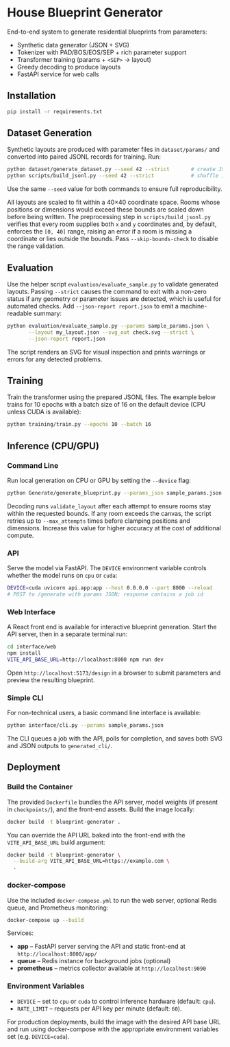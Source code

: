 # House Blueprint Generator

End-to-end system to generate residential blueprints from parameters:
* Synthetic data generator (JSON + SVG)
* Tokenizer with PAD/BOS/EOS/SEP + rich parameter support
* Transformer training (params + `<SEP>` → layout)
* Greedy decoding to produce layouts
* FastAPI service for web calls

## Installation

```bash
pip install -r requirements.txt
```

## Dataset Generation

Synthetic layouts are produced with parameter files in `dataset/params/` and
converted into paired JSONL records for training. Run:

```bash
python dataset/generate_dataset.py --seed 42 --strict       # create JSON + SVG pairs
python scripts/build_jsonl.py --seed 42 --strict            # shuffle into train/val splits
```

Use the same `--seed` value for both commands to ensure full reproducibility.

All layouts are scaled to fit within a 40×40 coordinate space. Rooms whose
positions or dimensions would exceed these bounds are scaled down before being
written. The preprocessing step in `scripts/build_jsonl.py` verifies that every
room supplies both `x` and `y` coordinates and, by default, enforces the `[0, 40]`
range, raising an error if a room is missing a coordinate or lies outside the
bounds. Pass `--skip-bounds-check` to disable the range validation.

## Evaluation

Use the helper script `evaluation/evaluate_sample.py` to validate generated
layouts. Passing `--strict` causes the command to exit with a non-zero status if
any geometry or parameter issues are detected, which is useful for automated
checks. Add `--json-report report.json` to emit a machine-readable summary:

```bash
python evaluation/evaluate_sample.py --params sample_params.json \
       --layout my_layout.json --svg_out check.svg --strict \
       --json-report report.json
```

The script renders an SVG for visual inspection and prints warnings or errors
for any detected problems.

## Training

Train the transformer using the prepared JSONL files. The example below trains
for 10 epochs with a batch size of 16 on the default device (CPU unless CUDA is
available):

```bash
python training/train.py --epochs 10 --batch 16
```

## Inference (CPU/GPU)

### Command Line

Run local generation on CPU or GPU by setting the `--device` flag:

```bash
python Generate/generate_blueprint.py --params_json sample_params.json --out_prefix my_blueprint --device cuda
```

Decoding runs `validate_layout` after each attempt to ensure rooms stay within
the requested bounds. If any room exceeds the canvas, the script retries up to
`--max_attempts` times before clamping positions and dimensions. Increase this
value for higher accuracy at the cost of additional compute.

### API

Serve the model via FastAPI. The `DEVICE` environment variable controls whether
the model runs on `cpu` or `cuda`:

```bash
DEVICE=cuda uvicorn api.app:app --host 0.0.0.0 --port 8000 --reload
# POST to /generate with params JSON; response contains a job id
```

### Web Interface

A React front end is available for interactive blueprint generation. Start the API
server, then in a separate terminal run:

```bash
cd interface/web
npm install
VITE_API_BASE_URL=http://localhost:8000 npm run dev
```

Open `http://localhost:5173/design` in a browser to submit parameters and preview
the resulting blueprint.

### Simple CLI

For non-technical users, a basic command line interface is available:

```bash
python interface/cli.py --params sample_params.json
```

The CLI queues a job with the API, polls for completion, and saves both SVG and
JSON outputs to `generated_cli/`.

## Deployment

### Build the Container

The provided `Dockerfile` bundles the API server, model weights (if present in
`checkpoints/`), and the front-end assets. Build the image locally:

```bash
docker build -t blueprint-generator .
```

You can override the API URL baked into the front-end with the
`VITE_API_BASE_URL` build argument:

```bash
docker build -t blueprint-generator \
  --build-arg VITE_API_BASE_URL=https://example.com \
  .
```

### docker-compose

Use the included `docker-compose.yml` to run the web server, optional Redis
queue, and Prometheus monitoring:

```bash
docker-compose up --build
```

Services:

* **app** – FastAPI server serving the API and static front-end at
  `http://localhost:8000/app/`
* **queue** – Redis instance for background jobs (optional)
* **prometheus** – metrics collector available at `http://localhost:9090`

### Environment Variables

* `DEVICE` – set to `cpu` or `cuda` to control inference hardware (default:
  `cpu`).
* `RATE_LIMIT` – requests per API key per minute (default: `60`).

For production deployments, build the image with the desired API base URL and
run using docker-compose with the appropriate environment variables set (e.g.
`DEVICE=cuda`).
